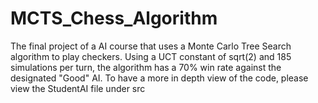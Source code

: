 # MCTS_Chess_Algorithm
The final project of a AI course that uses a Monte Carlo Tree Search algorithm to play checkers. 
Using a UCT constant of sqrt(2) and 185 simulations per turn, the algorithm has a 70% win rate against the designated "Good" AI.
To have a more in depth view of the code, please view the StudentAI file under src


